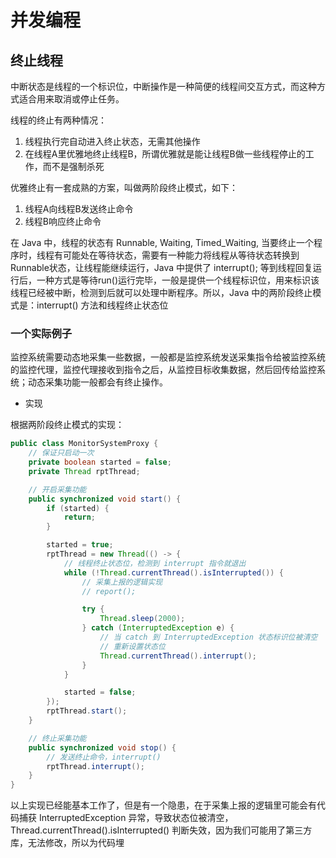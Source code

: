 # 并发编程

## 终止线程

中断状态是线程的一个标识位，中断操作是一种简便的线程间交互方式，而这种方式适合用来取消或停止任务。

线程的终止有两种情况：

1. 线程执行完自动进入终止状态，无需其他操作
2. 在线程A里优雅地终止线程B，所谓优雅就是能让线程B做一些线程停止的工作，而不是强制杀死

优雅终止有一套成熟的方案，叫做两阶段终止模式，如下：

1. 线程A向线程B发送终止命令
2. 线程B响应终止命令

在 Java 中，线程的状态有 Runnable, Waiting, Timed_Waiting, 当要终止一个程序时，线程有可能处在等待状态，需要有一种能力将线程从等待状态转换到Runnable状态，让线程能继续运行，Java 中提供了 interrupt(); 等到线程回复运行后，一种方式是等待run()运行完毕，一般是提供一个线程标识位，用来标识该线程已经被中断，检测到后就可以处理中断程序。所以，Java 中的两阶段终止模式是：interrupt() 方法和线程终止状态位

### 一个实际例子

监控系统需要动态地采集一些数据，一般都是监控系统发送采集指令给被监控系统的监控代理，监控代理接收到指令之后，从监控目标收集数据，然后回传给监控系统；动态采集功能一般都会有终止操作。

- 实现

根据两阶段终止模式的实现：

```java
public class MonitorSystemProxy {
    // 保证只启动一次
    private boolean started = false;
    private Thread rptThread;

    // 开启采集功能
    public synchronized void start() {
        if (started) {
            return;
        }

        started = true;
        rptThread = new Thread(() -> {
            // 线程终止状态位，检测到 interrupt 指令就退出
            while (!Thread.currentThread().isInterrupted()) {
                // 采集上报的逻辑实现
                // report();

                try {
                    Thread.sleep(2000);
                } catch (InterruptedException e) {
                    // 当 catch 到 InterruptedException 状态标识位被清空
                    // 重新设置状态位
                    Thread.currentThread().interrupt();
                }
            }

            started = false;
        });
        rptThread.start();
    }

    // 终止采集功能
    public synchronized void stop() {
        // 发送终止命令，interrupt()
        rptThread.interrupt();
    }
}
```

以上实现已经能基本工作了，但是有一个隐患，在于采集上报的逻辑里可能会有代码捕获 InterruptedException 异常，导致状态位被清空，Thread.currentThread().isInterrupted() 判断失效，因为我们可能用了第三方库，无法修改，所以为代码埋
